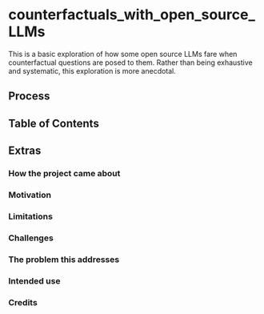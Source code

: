 # counterfactuals_with_open_source_LLMs
This is a basic exploration of how some open source LLMs fare when counterfactual questions are posed to them. Rather than being exhaustive and systematic, this exploration is more anecdotal. 

## Process

## Table of Contents

## Extras
### How the project came about

### Motivation

### Limitations

### Challenges

### The problem this addresses

### Intended use

### Credits
